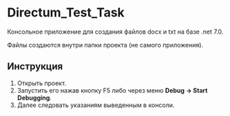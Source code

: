 # Directum_Test_Task
Консольное приложение для создания файлов docx и txt на базе .net 7.0.

Файлы создаются внутри папки проекта (не самого приложения).

## Инструкция
1. Открыть проект.
2. Запустить его нажав кнопку F5 либо через меню **Debug -> Start Debugging**.
3. Далее следовать указаниям выведенным в консоли.